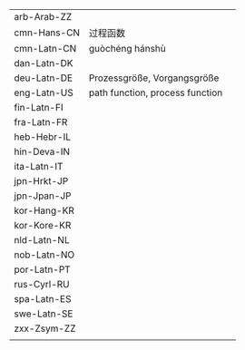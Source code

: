 | | | |
|-|-|-|
| arb-Arab-ZZ |  |  |
| cmn-Hans-CN | 过程函数 |  |
| cmn-Latn-CN | guòchéng hánshù |  |
| dan-Latn-DK |  |  |
| deu-Latn-DE | Prozessgröße, Vorgangsgröße |  |
| eng-Latn-US | path function, process function |  |
| fin-Latn-FI |  |  |
| fra-Latn-FR |  |  |
| heb-Hebr-IL |  |  |
| hin-Deva-IN |  |  |
| ita-Latn-IT |  |  |
| jpn-Hrkt-JP |  |  |
| jpn-Jpan-JP |  |  |
| kor-Hang-KR |  |  |
| kor-Kore-KR |  |  |
| nld-Latn-NL |  |  |
| nob-Latn-NO |  |  |
| por-Latn-PT |  |  |
| rus-Cyrl-RU |  |  |
| spa-Latn-ES |  |  |
| swe-Latn-SE |  |  |
| zxx-Zsym-ZZ |  |  |
|  |  |  |
